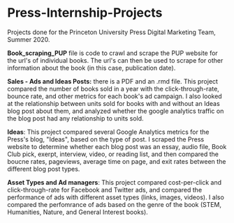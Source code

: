 # Press-Internship-Projects
Projects done for the Princeton University Press Digital Marketing Team, Summer 2020. 

**Book_scraping_PUP** file is code to crawl and scrape the PUP website for the url's of individual books. The url's can then be used to scrape for other information about the book (in this case, publication date).  

**Sales - Ads and Ideas Posts:** there is a PDF and an .rmd file. This project compared the number of books sold in a year with the click-through-rate, bounce rate, and other metrics for each book's ad campaign. I also looked at the relationship between units sold for books with and without an Ideas blog post about them, and analyzed whether the google analytics traffic on the blog post had any relationship to units sold.   

**Ideas**: This project compared several Google Analytics metrics for the Press's blog, "Ideas", based on the type of post. I scraped the Press website to determine whether each blog post was an essay, audio file, Book Club pick, exerpt, interview, video, or reading list, and then compared the boucne rates, pageviews, average time on page, and exit rates between the different blog post types.  

**Asset Types and Ad managers**: This project compared cost-per-click and click-through-rate for Facebook and Twitter ads, and compared the performance of ads with different asset types (links, images, videos). I also compared the perfomrance of ads based on the genre of the book (STEM, Humanities, Nature, and General Interest books). 
